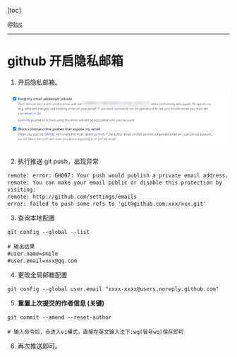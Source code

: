 [toc]

@[toc](目录)

---



# github 开启隐私邮箱

1. 开启隐私邮箱。

![1667804088546](git%E5%90%AF%E7%94%A8%E9%9A%90%E7%A7%81%E9%82%AE%E7%AE%B1%E5%90%8Epush%E9%97%AE%E9%A2%98.assets/1667804088546.png)

2. 执行推送 git push，出现异常

```shell
remote: error: GH007: Your push would publish a private email address.        
remote: You can make your email public or disable this protection by visiting:        
remote: http://github.com/settings/emails        
error: failed to push some refs to 'git@github.com:xxx/xxx.git'
```

3. 查询本地配置

```shell
git config --global --list

# 输出结果
#user.name=smile
#user.email=xxx@qq.com
```

4. 更改全局邮箱配置

```shell
git config --global user.email "xxxx-xxxx@users.noreply.github.com"
```

5. **重置上次提交的作者信息 (关键)**

```shell
git commit --amend --reset-author

# 输入命令后，会进入vi模式，直接在英文输入法下:wq(冒号wq)保存即可
```

6. 再次推送即可。

